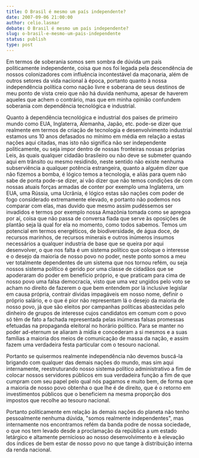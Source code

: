 ```yaml
---
title: O Brasil é mesmo um país independente?
date: 2007-09-06 21:00:00
author: celio.lasmar
debate: O Brasil é mesmo um país independente?
slug: o-brasil-e-mesmo-um-pais-independente
status: publish 
type: post
---
```


Em termos de soberania somos sem sombra de dúvida um país politicamente independente, coisa que nos foi legada pela descendência de nossos colonizadores com influência incontestável da maçonaria, além de outros setores da vida nacional à época, portanto quanto à nossa independência política como nação livre e soberana de seus destinos de meu ponto de vista creio que não há duvida nenhuma, apesar de haverem aqueles que achem o contrário, mas que em minha opinião confundem soberania com dependência tecnológica e industrial.  

Quanto à dependência tecnológica e industrial dos países de primeiro mundo como EUA, Inglaterra, Alemanha, Japão, etc. pode-se dizer que realmente em termos de criação de tecnologia e desenvolvimento industrial estamos uns 10 anos defasados no mínimo em média em relação a estas nações aqui citadas, mas isto não significa não ser independente politicamente, ou seja impor dentro de nossas fronteiras nossas próprias Leis, às quais qualquer cidadão brasileiro ou não deve se submeter quando aqui em trânsito ou mesmo residindo, neste sentido não existe nenhuma subserviência a qualquer potência estrangeira, quanto a alguém dizer que não fizemos a bomba, é lógico temos a tecnologia, e aliàs para quem não sabe de ponta pode-se dizer, aí vão dizer que não temos condições de com nossas atuais forças armadas de conter por exemplo uma Inglaterra, um EUA, uma Rússia, uma Ucrânia, é lógico estas são nações com poder de fogo considerado extremamente elevado, e portanto não podemos nos comparar com elas, mas duvido que mesmo assim pudéssemos ser invadidos e termos por exemplo nossa Amazônia tomada como se apregoa por aí, coisa que não passa de conversa fiada que serve às oposições de plantão seja lá qual for ela no momento, como todos sabemos. Temos um potencial em termos energéticos, de biodiversidade, de água doce, de recursos marinhos, de recursos minerais e outros inúmeros insumos necessários a qualquer industria de base que se queira por aqui desenvolver, o que nos falta é um sistema político que coloque o interesse e o desejo da maioria de nosso povo no poder, neste ponto somos a meu ver totalmente dependentes de um sistema que nos tornou refém, ou seja nossos sistema político é gerido por uma classe de cidadãos que se apoderaram do poder em benefício próprio, e que praticam para cima de nosso povo uma falsa democracia, visto que uma vez ungidos pelo voto se acham no direito de fazerem o que bem entendem por lá inclusive legislar em causa própria, contrair dívidas impagáveis em nosso nome, definir o próprio salário, e o que é pior não representam lá o desejo da maioria de nosso povo, já que são eleitos por campanhas políticas abastecidas pelo dinheiro de grupos de interesse cujos candidatos em comum com o povo só têm de fato a fachada representada pelas inúmeras falsas promessas efetuadas na propaganda eleitoral no horário político. Para se manter no poder ad-eternum se aliaram à mídia e concederam a si mesmos e a suas famílias a maioria dos meios de comunicação de massa da nação, e assim fazem uma verdadeira festa particular com o tesouro nacional.  

Portanto se quisermos realmente independência não devemos buscá-la brigando com qualquer das demais nações do mundo, mas sim aqui internamente, reestruturando nosso sistema político administrativo a fim de colocar nossos servidores públicos em sua verdadeira função a fim de que cumpram com seu papel pelo qual nós pagamos e muito bem, de forma que a maioria de nosso povo obtenha o que lhe é de direito, que é o retorno em investimentos públicos que o beneficiem na mesma proporção dos impostos que recolhe ao tesouro nacional.  

Portanto politicamente em relação às demais nações do planeta não tenho pessoalmente nenhuma dúvida, "somos realmente independentes", mas internamente nos encontramos refém da banda podre de nossa sociedade, o que nos tem levado desde a proclamação da república a um estado letárgico e altamente pernicioso ao nosso desenvolvimento e à elevação dos índices de bem estar de nosso povo no que tange à distribuição interna da renda nacional.

